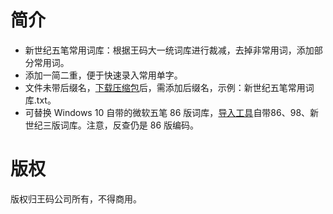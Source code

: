 # 简介
* 新世纪五笔常用词库：根据王码大一统词库进行裁减，去掉非常用词，添加部分常用词。
* 添加一简二重，便于快速录入常用单字。
* 文件未带后缀名，[下载压缩包](https://github.com/hz-lang/wb06/archive/master.zip)后，需添加后缀名，示例：新世纪五笔常用词库.txt。
* 可替换 Windows 10 自带的微软五笔 86 版词库，[导入工具](http://git.oschina.net/xionghuaidong/WubiTools)自带86、98、新世纪三版词库。注意，反查仍是 86 版编码。
# 版权
版权归王码公司所有，不得商用。
